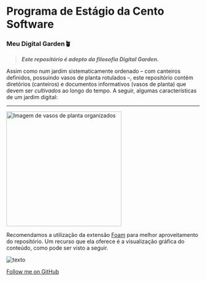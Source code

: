 # Programa de Estágio da Cento Software


### Meu Digital Garden🪴

> **_Este repositório é adepto da filosofia Digital Garden._**

Assim como num jardim sistematicamente ordenado – com canteiros definidos, possuindo vasos de planta rotulados –, este repositório contém diretórios (canteiros) e documentos informativos (vasos de planta) que devem ser _cultivados_ ao longo do tempo. A seguir, algumas características de um jardim digital:

----

<div align="left"><img alt="Imagem de vasos de planta organizados" src="https://images.pexels.com/photos/15239212/pexels-photo-15239212/free-photo-of-potted-cacti-and-succulents-on-display.jpeg?auto=compress&cs=tinysrgb&w=1260&h=750&dpr=1" width="300px"></div>

Recomendamos a utilização da extensão [Foam](https://foambubble.github.io/foam/) para melhor aproveitamento do repositório. Um recurso que ela oferece é a visualização gráfica do conteúdo, como pode ser visto a seguir.

![texto](./media/foam_graph.gif)

[Follow me on GitHub](https://github.com/SorayaFerreira)
